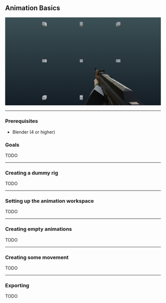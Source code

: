 ## Animation Basics

![result](/img/animation/pose_result.png)

---

### Prerequisites

- Blender (4 or higher)

### Goals

TODO

---

### Creating a dummy rig

TODO

---

### Setting up the animation workspace

TODO

---

### Creating empty animations

TODO

---

### Creating some movement

TODO

---

### Exporting

TODO